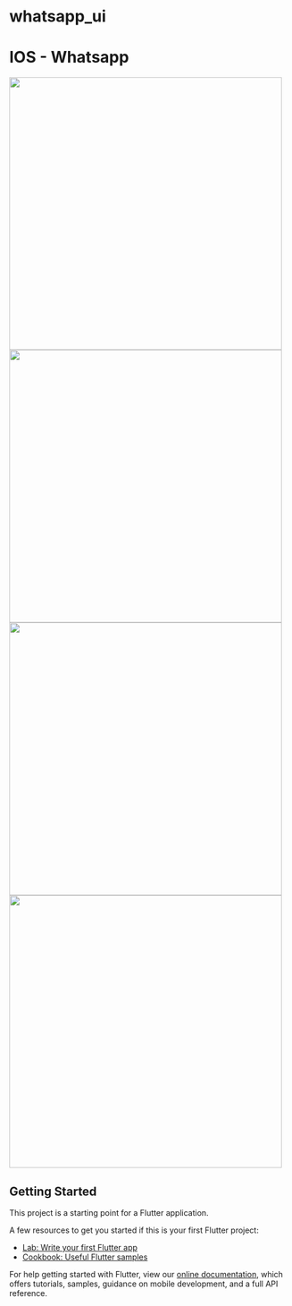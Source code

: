 # whatsapp_ui

# IOS -  Whatsapp
<img src="screens/scr1.jpg" width="488" /> <img src="screens/scr2.jpg" width="488" /> <img src="screens/scr3.jpg" width="488" /> <img src="screens/scr4.jpg" width="488" />

## Getting Started

This project is a starting point for a Flutter application.

A few resources to get you started if this is your first Flutter project:

- [Lab: Write your first Flutter app](https://flutter.dev/docs/get-started/codelab)
- [Cookbook: Useful Flutter samples](https://flutter.dev/docs/cookbook)

For help getting started with Flutter, view our
[online documentation](https://flutter.dev/docs), which offers tutorials,
samples, guidance on mobile development, and a full API reference.
